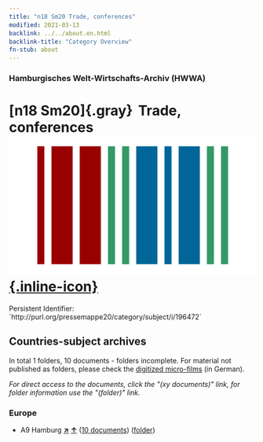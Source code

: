 ```yaml
---
title: "n18 Sm20 Trade, conferences"
modified: 2021-03-13
backlink: ../../about.en.html
backlink-title: "Category Overview"
fn-stub: about
---
```


### Hamburgisches Welt-Wirtschafts-Archiv (HWWA)

# [n18 Sm20]{.gray}&#8201; Trade, conferences &#160; [![Wikidata](/images/Wikidata-logo.svg "Wikidata"){.inline-icon}](http://www.wikidata.org/entity/Q104710939)

<div class="hint">Persistent Identifier: `http://purl.org/pressemappe20/category/subject/i/196472`</div>







## Countries-subject archives





In total 1 folders, 10 documents - folders incomplete.
For material not published as folders, please check the [digitized micro-films](/film/h1_sh.de.html) (in German).

_For direct access to the documents, click the "(xy documents)" link, for folder information use the "(folder)" link._



### Europe

- A9 Hamburg [**&nearr;**](../../../geo/i/140905/about.en.html "Hamburg (all folders)") [**&uarr;**](../../../geo/about.en.html#A9 "Country category system") (<a href="https://pm20.zbw.eu/iiifview/folder/sh/140905,196472" title="about: Hamburg : Trade, conferences" target="_blank">10 documents</a>) ([folder](../../../../folder/sh/1409xx/140905/1964xx/196472/about.en.html))








